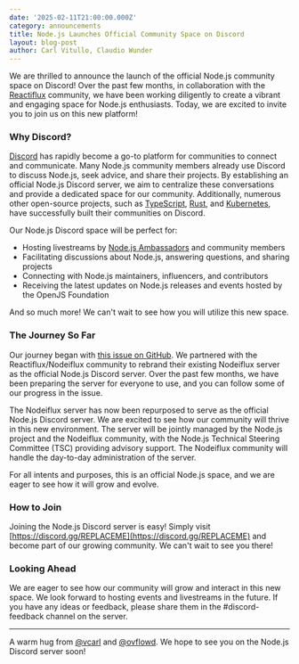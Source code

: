 ```yaml
---
date: '2025-02-11T21:00:00.000Z'
category: announcements
title: Node.js Launches Official Community Space on Discord
layout: blog-post
author: Carl Vitullo, Claudio Wunder
---
```


We are thrilled to announce the launch of the official Node.js community space on Discord! Over the past few months, in collaboration with the [Reactiflux](https://www.reactiflux.com/) community, we have been working diligently to create a vibrant and engaging space for Node.js enthusiasts. Today, we are excited to invite you to join us on this new platform!

### Why Discord?

[Discord](https://discord.com) has rapidly become a go-to platform for communities to connect and communicate. Many Node.js community members already use Discord to discuss Node.js, seek advice, and share their projects. By establishing an official Node.js Discord server, we aim to centralize these conversations and provide a dedicated space for our community. Additionally, numerous other open-source projects, such as [TypeScript](https://discord.gg/typescript), [Rust](https://discord.gg/rust-lang), and [Kubernetes](https://discord.gg/kubernetes), have successfully built their communities on Discord.

Our Node.js Discord space will be perfect for:

- Hosting livestreams by [Node.js Ambassadors](https://github.com/nodejs/nodejs-ambassadors) and community members
- Facilitating discussions about Node.js, answering questions, and sharing projects
- Connecting with Node.js maintainers, influencers, and contributors
- Receiving the latest updates on Node.js releases and events hosted by the OpenJS Foundation

And so much more! We can't wait to see how you will utilize this new space.

### The Journey So Far

Our journey began with [this issue on GitHub](https://github.com/nodejs/admin/issues/872). We partnered with the Reactiflux/Nodeiflux community to rebrand their existing Nodeiflux server as the official Node.js Discord server. Over the past few months, we have been preparing the server for everyone to use, and you can follow some of our progress in the issue.

The Nodeiflux server has now been repurposed to serve as the official Node.js Discord server. We are excited to see how our community will thrive in this new environment. The server will be jointly managed by the Node.js project and the Nodeiflux community, with the Node.js Technical Steering Committee (TSC) providing advisory support. The Nodeiflux community will handle the day-to-day administration of the server.

For all intents and purposes, this is an official Node.js space, and we are eager to see how it will grow and evolve.

### How to Join

Joining the Node.js Discord server is easy! Simply visit [https://discord.gg/REPLACEME](https://discord.gg/REPLACEME) and become part of our growing community. We can't wait to see you there!

### Looking Ahead

We are eager to see how our community will grow and interact in this new space. We look forward to hosting events and livestreams in the future. If you have any ideas or feedback, please share them in the #discord-feedback channel on the server.

---

A warm hug from [@vcarl](https://github.com/vcarl) and [@ovflowd](https://github.com/ovflowd). We hope to see you on the Node.js Discord server soon!
